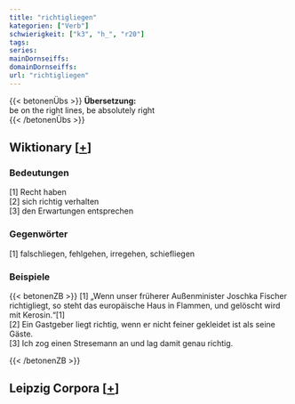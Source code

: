 ```yaml
---
title: "richtigliegen"
kategorien: ["Verb"]
schwierigkeit: ["k3", "h_", "r20"]
tags:
series:
mainDornseiffs:
domainDornseiffs:
url: "richtigliegen"
---
```


{{< betonenÜbs >}}
**Übersetzung:**  
be on the right lines, be absolutely right  
{{< /betonenÜbs >}}

## Wiktionary [[+](https://de.wiktionary.org/wiki/richtigliegen)]

### Bedeutungen
[1] Recht haben  
[2] sich richtig verhalten  
[3] den Erwartungen entsprechen  

### Gegenwörter
[1] falschliegen, fehlgehen, irregehen, schiefliegen  

### Beispiele
{{< betonenZB >}}
[1] „Wenn unser früherer Außenminister Joschka Fischer richtigliegt, so steht das europäische Haus in Flammen, und gelöscht wird mit Kerosin.“[1]  
[2] Ein Gastgeber liegt richtig, wenn er nicht feiner gekleidet ist als seine Gäste.  
[3] Ich zog einen Stresemann an und lag damit genau richtig.  

{{< /betonenZB >}}

## Leipzig Corpora [[+](https://corpora.uni-leipzig.de/en/res?word=richtigliegen&corpusId=deu_newscrawl-public_2018)]

